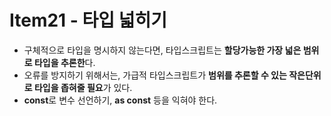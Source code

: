 # Item21 - 타입 넓히기
- 구체적으로 타입을 명시하지 않는다면, 타입스크립트는 **할당가능한 가장 넓은 범위로 타입을 추론한**다.
- 오류를 방지하기 위해서는, 가급적 타입스크립트가 **범위를 추론할 수 있는 작은단위로 타입을 좁혀줄 필요**가 있다.
- **const**로 변수 선언하기, **as const** 등을 익혀야 한다.